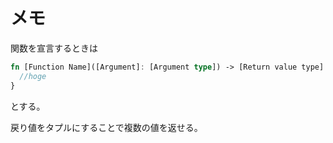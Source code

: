 # メモ

関数を宣言するときは
```rs
fn [Function Name]([Argument]: [Argument type]) -> [Return value type] {
  //hoge
}
```
とする。

戻り値をタプルにすることで複数の値を返せる。
